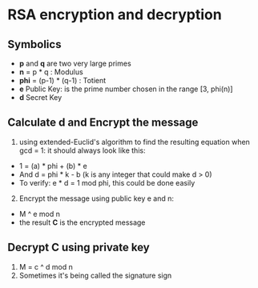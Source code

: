 # RSA encryption and decryption

## Symbolics

* **p** and **q** are two very large primes
* **n** = p * q : Modulus
* **phi** = (p-1) * (q-1) : Totient
* **e** Public Key: is the prime number chosen in the range [3, phi(n)]
* **d** Secret Key

## Calculate **d** and Encrypt the message
1. using extended-Euclid's algorithm to find the resulting equation when gcd = 1: it should always look like this: 
  * 1 = (a) * phi + (b) * e
  * And d = phi * k - b (k is any integer that could make d > 0)
  * To verify: e * d = 1 mod phi, this could be done easily
2. Encrypt the message using public key e and n:
  * M ^ e mod n
  * the result **C** is the encrypted message

## Decrypt C using private key
1. M = c ^ d mod n
2. Sometimes it's being called the signature sign